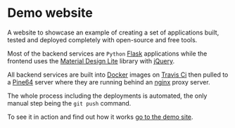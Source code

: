 # Demo website

A website to showcase an example of creating a set of applications 
built, tested and deployed completely with open-source and free tools.

Most of the backend services are `Python` [Flask](http://flask.pocoo.org) applications 
while the frontend uses the [Material Design Lite](https://getmdl.io/index.html) library 
with [jQuery](https://jquery.com).

All backend services are built into [Docker](https://www.docker.com) images
on [Travis Ci](https://travis-ci.org) 
then pulled to a [Pine64](https://www.pine64.org/?page_id=1194) server
where they are running behind an [nginx](https://nginx.org/en) proxy server.

The whole process including the deployments is automated,
the only manual step being the `git push` command.

To see it in action and find out how it works [go to the demo site](https://demo.viktoradam.net).
